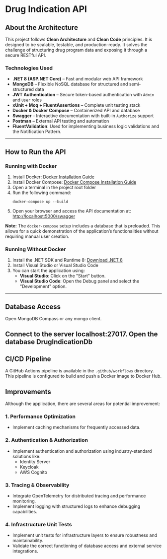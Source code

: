 # Drug Indication API

## About the Architecture

This project follows **Clean Architecture** and **Clean Code** principles. It is designed to be scalable, testable, and production-ready. It solves the challenge of structuring drug program data and exposing it through a secure RESTful API.

### Technologies Used

- **.NET 8 (ASP.NET Core)** – Fast and modular web API framework
- **MongoDB** – Flexible NoSQL database for structured and semi-structured data
- **JWT Authentication** – Secure token-based authentication with `Admin` and `User` roles
- **xUnit + Moq + FluentAssertions** – Complete unit testing stack
- **Docker & Docker Compose** – Containerized API and database
- **Swagger** – Interactive documentation with built-in `Authorize` support
- **Postman** – External API testing and automation
- **FluentValidation**: Used for implementing business logic validations and the Notification Pattern.

---

## How to Run the API

### Running with Docker

1. Install Docker: [Docker Installation Guide](https://docs.docker.com/get-docker/)
2. Install Docker Compose: [Docker Compose Installation Guide](https://docs.docker.com/compose/install/)
3. Open a terminal in the project root folder
4. Run the following command:
   ```SH
   docker-compose up --build
   ```
5. Open your browser and access the API documentation at:
   [http://localhost:5000/swagger](http://localhost:5000/swagger)

**Note:** The `docker-compose` setup includes a database that is preloaded. This allows for a quick demonstration of the application’s functionalities without requiring manual user creation.

### Running Without Docker

1. Install the .NET SDK and Runtime 8: [Download .NET 8](https://dotnet.microsoft.com/en-us/download/dotnet/8.0)
2. Install Visual Studio or Visual Studio Code
3. You can start the application using:
   - **Visual Studio**: Click on the "Start" button.
   - **Visual Studio Code**: Open the Debug panel and select the "Development" option.

---

## Database Access
Open MongoDB Compass or any mongo client.

Connect to the server localhost:27017.
Open the database DrugIndicationDb
---

## CI/CD Pipeline

A GitHub Actions pipeline is available in the `.github/workflows` directory. This pipeline is configured to build and push a Docker image to Docker Hub.

## Improvements

Although the application, there are several areas for potential improvement:

### 1. **Performance Optimization**
- Implement caching mechanisms for frequently accessed data.

### 2. **Authentication & Authorization**
- Implement authentication and authorization using industry-standard solutions like:
  - Identity Server
  - Keycloak
  - AWS Cognito

### 3. **Tracing & Observability**
- Integrate OpenTelemetry for distributed tracing and performance monitoring.
- Implement logging with structured logs to enhance debugging capabilities.

### 4. **Infrastructure Unit Tests**
- Implement unit tests for infrastructure layers to ensure robustness and maintainability.
- Validate the correct functioning of database access and external service integrations.
